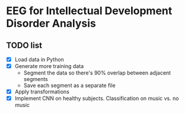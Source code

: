 # EEG for Intellectual Development Disorder Analysis

## TODO list

- [x] Load data in Python
- [x] Generate more training data
  * Segment the data so there's 90% overlap between adjacent segments
  * Save each segment as a separate file
- [x] Apply transformations
- [x] Implement CNN on healthy subjects. Classification on music vs. no music